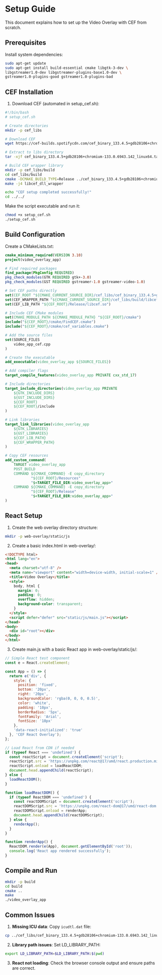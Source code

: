 # Setup Guide

This document explains how to set up the Video Overlay with CEF from scratch.

## Prerequisites

Install system dependencies:

```bash
sudo apt-get update
sudo apt-get install build-essential cmake libgtk-3-dev \
libgstreamer1.0-dev libgstreamer-plugins-base1.0-dev \
gstreamer1.0-plugins-good gstreamer1.0-plugins-bad
```

## CEF Installation

1. Download CEF (automated in setup_cef.sh):

```bash
#!/bin/bash
# setup_cef.sh

# Create directories
mkdir -p cef_libs

# Download CEF
wget https://cef-builds.spotifycdn.com/cef_binary_133.4.5+gdb28106+chromium-133.0.6943.142_linux64.tar.bz2

# Extract to libs directory
tar -xjf cef_binary_133.4.5+gdb28106+chromium-133.0.6943.142_linux64.tar.bz2 -C cef_libs

# Build CEF wrapper library
mkdir -p cef_libs/build
cd cef_libs/build
cmake -DCMAKE_BUILD_TYPE=Release ../cef_binary_133.4.5+gdb28106+chromium-133.0.6943.142_linux64
make -j4 libcef_dll_wrapper

echo "CEF setup completed successfully!"
cd ../../
```

Make the script executable and run it:
```bash
chmod +x setup_cef.sh
./setup_cef.sh
```

## Build Configuration

Create a CMakeLists.txt:

```cmake
cmake_minimum_required(VERSION 3.10)
project(video_overlay_app)

# Find required packages
find_package(PkgConfig REQUIRED)
pkg_check_modules(GTK REQUIRED gtk+-3.0)
pkg_check_modules(GST REQUIRED gstreamer-1.0 gstreamer-video-1.0)

# Set CEF paths directly
set(CEF_ROOT "${CMAKE_CURRENT_SOURCE_DIR}/cef_libs/cef_binary_133.4.5+gdb28106+chromium-133.0.6943.142_linux64")
set(CEF_WRAPPER_PATH "${CMAKE_CURRENT_SOURCE_DIR}/cef_libs/build/libcef_dll_wrapper/libcef_dll_wrapper.a")
set(CEF_LIB_PATH "${CEF_ROOT}/Release/libcef.so")

# Include CEF CMake modules
set(CMAKE_MODULE_PATH ${CMAKE_MODULE_PATH} "${CEF_ROOT}/cmake")
include("${CEF_ROOT}/cmake/FindCEF.cmake")
include("${CEF_ROOT}/cmake/cef_variables.cmake")

# Add the source files
set(SOURCE_FILES
    video_app_cef.cpp
)

# Create the executable
add_executable(video_overlay_app ${SOURCE_FILES})

# Add compiler flags
target_compile_features(video_overlay_app PRIVATE cxx_std_17)

# Include directories
target_include_directories(video_overlay_app PRIVATE 
    ${GTK_INCLUDE_DIRS}
    ${GST_INCLUDE_DIRS}
    ${CEF_ROOT}
    ${CEF_ROOT}/include
)

# Link libraries
target_link_libraries(video_overlay_app
    ${GTK_LIBRARIES}
    ${GST_LIBRARIES}
    ${CEF_LIB_PATH}
    ${CEF_WRAPPER_PATH}
)

# Copy CEF resources
add_custom_command(
    TARGET video_overlay_app
    POST_BUILD
    COMMAND ${CMAKE_COMMAND} -E copy_directory
            "${CEF_ROOT}/Resources"
            "$<TARGET_FILE_DIR:video_overlay_app>"
    COMMAND ${CMAKE_COMMAND} -E copy_directory
            "${CEF_ROOT}/Release"
            "$<TARGET_FILE_DIR:video_overlay_app>"
)
```

## React Setup

1. Create the web overlay directory structure:
```bash
mkdir -p web-overlay/static/js
```

2. Create a basic index.html in web-overlay/:
```html
<!DOCTYPE html>
<html lang="en">
<head>
  <meta charset="utf-8" />
  <meta name="viewport" content="width=device-width, initial-scale=1" />
  <title>Video Overlay</title>
  <style>
    body, html {
      margin: 0;
      padding: 0;
      overflow: hidden;
      background-color: transparent;
    }
  </style>
  <script defer="defer" src="static/js/main.js"></script>
</head>
<body>
  <div id="root"></div>
</body>
</html>
```

3. Create main.js with a basic React app in web-overlay/static/js/:
```js
// Simple React test component
const e = React.createElement;

const App = () => {
  return e('div', {
    style: {
      position: 'fixed',
      bottom: '20px',
      right: '20px',
      backgroundColor: 'rgba(0, 0, 0, 0.5)',
      color: 'white',
      padding: '10px',
      borderRadius: '5px',
      fontFamily: 'Arial',
      fontSize: '18px'
    },
    'data-react-initialized': 'true'
  }, 'CEF React Overlay');
};

// Load React from CDN if needed
if (typeof React === 'undefined') {
  const reactScript = document.createElement('script');
  reactScript.src = 'https://unpkg.com/react@17/umd/react.production.min.js';
  reactScript.onload = loadReactDOM;
  document.head.appendChild(reactScript);
} else {
  loadReactDOM();
}

function loadReactDOM() {
  if (typeof ReactDOM === 'undefined') {
    const reactDOMScript = document.createElement('script');
    reactDOMScript.src = 'https://unpkg.com/react-dom@17/umd/react-dom.production.min.js';
    reactDOMScript.onload = renderApp;
    document.head.appendChild(reactDOMScript);
  } else {
    renderApp();
  }
}

function renderApp() {
  ReactDOM.render(e(App), document.getElementById('root'));
  console.log('React app rendered successfully');
}
```

## Compile and Run

```bash
mkdir -p build
cd build
cmake ..
make
./video_overlay_app
```

## Common Issues

1. **Missing ICU data**: Copy `icudtl.dat` file:
```bash
cp ../cef_libs/cef_binary_133.4.5+gdb28106+chromium-133.0.6943.142_linux64/Resources/icudtl.dat ./
```

2. **Library path issues**: Set LD_LIBRARY_PATH:
```bash
export LD_LIBRARY_PATH=$LD_LIBRARY_PATH:$(pwd)
```

3. **React not loading**: Check the browser console output and ensure paths are correct.
